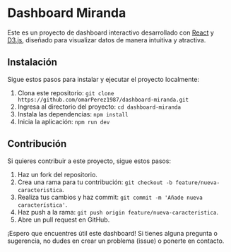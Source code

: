 # Dashboard Miranda

Este es un proyecto de dashboard interactivo desarrollado con [React](https://reactjs.org/) y [D3.js](https://d3js.org/), diseñado para visualizar datos de manera intuitiva y atractiva.


## Instalación

Sigue estos pasos para instalar y ejecutar el proyecto localmente:

1. Clona este repositorio: `git clone https://github.com/omarPerez1987/dashboard-miranda.git`
2. Ingresa al directorio del proyecto: `cd dashboard-miranda`
3. Instala las dependencias: `npm install`
4. Inicia la aplicación: `npm run dev`

## Contribución

Si quieres contribuir a este proyecto, sigue estos pasos:

1. Haz un fork del repositorio.
2. Crea una rama para tu contribución: `git checkout -b feature/nueva-caracteristica`.
3. Realiza tus cambios y haz commit: `git commit -m 'Añade nueva característica'`.
4. Haz push a la rama: `git push origin feature/nueva-caracteristica`.
5. Abre un pull request en GitHub.


¡Espero que encuentres útil este dashboard! Si tienes alguna pregunta o sugerencia, no dudes en crear un problema (issue) o ponerte en contacto.


